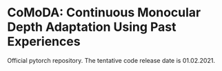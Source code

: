 # CoMoDA: Continuous Monocular Depth Adaptation Using Past Experiences
Official pytorch repository. The tentative code release date is 01.02.2021.
